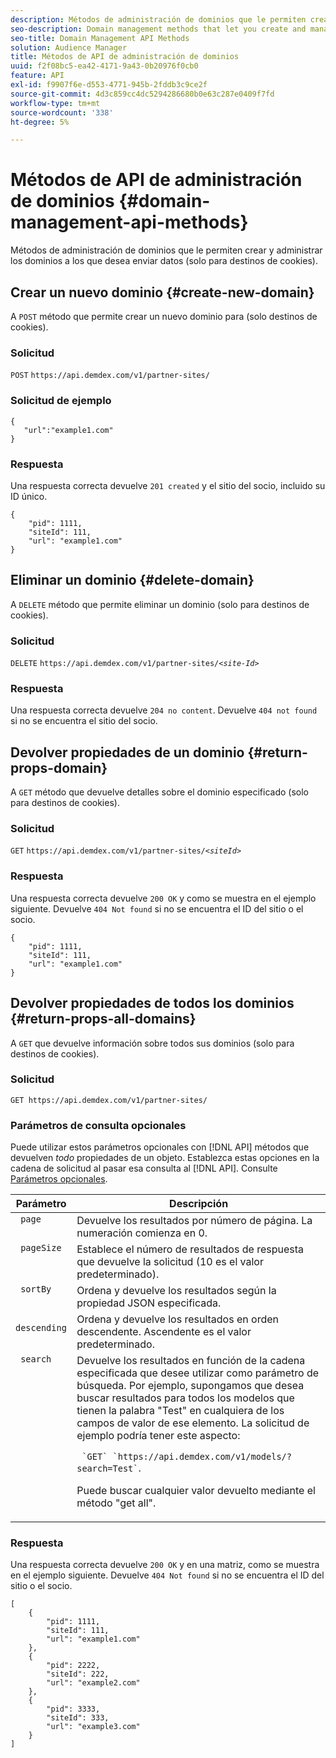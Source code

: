 ```yaml
---
description: Métodos de administración de dominios que le permiten crear y administrar los dominios a los que desea enviar datos (solo para destinos de cookies).
seo-description: Domain management methods that let you create and manage the domains to which you want to send data (for cookie destinations only).
seo-title: Domain Management API Methods
solution: Audience Manager
title: Métodos de API de administración de dominios
uuid: f2f08bc5-ea42-4171-9a43-0b20976f0cb0
feature: API
exl-id: f9907f6e-d553-4771-945b-2fddb3c9ce2f
source-git-commit: 4d3c859cc4dc5294286680b0e63c287e0409f7fd
workflow-type: tm+mt
source-wordcount: '338'
ht-degree: 5%

---
```


# Métodos de API de administración de dominios {#domain-management-api-methods}

Métodos de administración de dominios que le permiten crear y administrar los dominios a los que desea enviar datos (solo para destinos de cookies).

<!-- c_partner_site.xml -->

## Crear un nuevo dominio {#create-new-domain}

A `POST` método que permite crear un nuevo dominio para (solo destinos de cookies).

<!-- r_post_new_partner_site.xml -->

### Solicitud

`POST` `https://api.demdex.com/v1/partner-sites/`

### Solicitud de ejemplo

```
{
   "url":"example1.com"
}
```

### Respuesta

Una respuesta correcta devuelve `201 created` y el sitio del socio, incluido su ID único.

```
{
    "pid": 1111,
    "siteId": 111,
    "url": "example1.com"
}
```

## Eliminar un dominio {#delete-domain}

A `DELETE` método que permite eliminar un dominio (solo para destinos de cookies).

<!-- r_delete_partner_site.xml -->

### Solicitud

`DELETE` `https://api.demdex.com/v1/partner-sites/`*`<site-Id>`*

### Respuesta

Una respuesta correcta devuelve `204 no content`. Devuelve `404 not found` si no se encuentra el sitio del socio.

## Devolver propiedades de un dominio {#return-props-domain}

A `GET` método que devuelve detalles sobre el dominio especificado (solo para destinos de cookies).

<!-- r_get_partner_site.xml -->

### Solicitud

`GET` `https://api.demdex.com/v1/partner-sites/`*`<siteId>`*

### Respuesta

Una respuesta correcta devuelve `200 OK` y como se muestra en el ejemplo siguiente. Devuelve `404 Not found` si no se encuentra el ID del sitio o el socio.

```
{
    "pid": 1111,
    "siteId": 111,
    "url": "example1.com"
}
```

## Devolver propiedades de todos los dominios {#return-props-all-domains}

A `GET` que devuelve información sobre todos sus dominios (solo para destinos de cookies).

<!-- r_get_partner_sites.xml -->

### Solicitud

`GET https://api.demdex.com/v1/partner-sites/`

### Parámetros de consulta opcionales

Puede utilizar estos parámetros opcionales con [!DNL API] métodos que devuelven *todo* propiedades de un objeto. Establezca estas opciones en la cadena de solicitud al pasar esa consulta al [!DNL API]. Consulte [Parámetros opcionales](../../api/rest-api-main/aam-api-getting-started.md#optional-api-query-parameters).

<table id="table_B05A8EE22C9A4C72B84A8479E1AB7D0A"> 
 <thead> 
  <tr> 
   <th colname="col1" class="entry"> Parámetro </th> 
   <th colname="col2" class="entry"> Descripción </th> 
  </tr>
 </thead>
 <tbody> 
  <tr valign="top"> 
   <td colname="col1"><code> page</code> </td> 
   <td colname="col2"> Devuelve los resultados por número de página. La numeración comienza en 0. </td> 
  </tr> 
  <tr valign="top"> 
   <td colname="col1"><code> pageSize</code> </td> 
   <td colname="col2"> Establece el número de resultados de respuesta que devuelve la solicitud (10 es el valor predeterminado). </td>
  </tr>
  <tr valign="top"> 
   <td colname="col1"><code> sortBy</code> </td> 
   <td colname="col2"> Ordena y devuelve los resultados según la propiedad JSON especificada. </td>
  </tr>
  <tr valign="top"> 
   <td colname="col1"><code> descending</code> </td>
   <td colname="col2"> Ordena y devuelve los resultados en orden descendente. Ascendente es el valor predeterminado. </td>
  </tr>
  <tr valign="top">
   <td colname="col1"><code> search</code> </td>
   <td colname="col2">Devuelve los resultados en función de la cadena especificada que desee utilizar como parámetro de búsqueda. Por ejemplo, supongamos que desea buscar resultados para todos los modelos que tienen la palabra "Test" en cualquiera de los campos de valor de ese elemento. La solicitud de ejemplo podría tener este aspecto: <p><code> `GET` `https://api.demdex.com/v1/models/?search=Test`</code>. </p> <p>Puede buscar cualquier valor devuelto mediante el método "get all". </p> </td>
  </tr> 
 </tbody> 
</table>

### Respuesta

Una respuesta correcta devuelve `200 OK` y en una matriz, como se muestra en el ejemplo siguiente. Devuelve `404 Not found` si no se encuentra el ID del sitio o el socio.

```
[
    {
        "pid": 1111,
        "siteId": 111,
        "url": "example1.com"
    },
    {
        "pid": 2222,
        "siteId": 222,
        "url": "example2.com"
    },
    {
        "pid": 3333,
        "siteId": 333,
        "url": "example3.com"
    }
]
```
